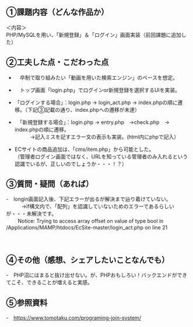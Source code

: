 ## ①課題内容（どんな作品か）
＜内容＞<br>
PHP/MySQLを用い、「新規登録」＆「ログイン」画面実装（前回課題に追加した）



## ②工夫した点・こだわった点
- 　卒制で取り組みたい「動画を用いた検索エンジン」のベースを想定。
- 　トップ画面「login.php」でログインor新規登録を選択するUIを実装。
- 「ログインする場合」：login.php → login_act.php → index.phpの順に遷移。（下記③記載の通り、index.phpへの遷移が未達）
- 　「新規登録する場合」：login.php → entry.php　→check.php　→ index.phpの順に遷移。<br>
　　　→記入ミスを記すエラー文の表示も実装。(html内にphpで記入）
        
- ECサイトの商品追加は、「cms/item.php」から可能とした。<br>
（管理者ログイン画面ではなく、URLを知っている管理者のみ入れるという認識でいるが、正しいのでしょうか・・・！？）



## ③質問・疑問（あれば）
-　longin画面記入後、下記エラーが出るが解決まで辿り着けていない。<br>
　　　→if構文内で、「配列」を認識していないためのエラーであるらしいが・・・未解決です。<br>
　
　Notice: Trying to access array offset on value of type bool in /Applications/MAMP/htdocs/EcSite-master/login_act.php on line 21

　

## ④その他（感想、シェアしたいことなんでも）
-　PHP沼にはまると抜け出せない。が、PHPおもしろい！バックエンドができてこそ、できることが増えると実感。

  
 ## ⑤参照資料
 -　https://www.tomotaku.com/programing-join-system/
